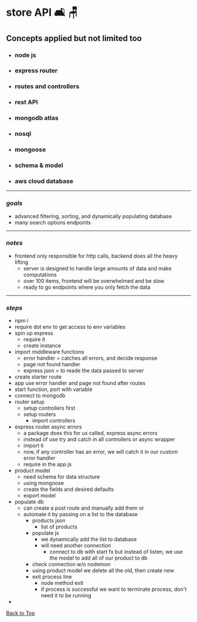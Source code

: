 <a name="custom_anchor_name"></a>

# store API :couch_and_lamp: :chair:

## Concepts applied but not limited too

- ### node js
- ### express router
- ### routes and controllers
- ### rest API
- ### mongodb atlas
- ### nosql
- ### mongoose
- ### schema & model
- ### aws cloud database

---

### _goals_

- advanced filtering, sorting, and dynamically populating database
- many search options endpoints

---

### _notes_

- frontend only responsible for http calls, backend does all the heavy lifting
  - server is designed to handle large amounts of data and make computations
  - over 100 items, frontend will be overwhelmed and be slow
  - ready to go endpoints where you only fetch the data

---

### _steps_

- npm i
- require dot env to get access to env variables
- spin up express
  - require it
  - create instance
- import middleware functions
  - error handler = catches all errors, and decide response
  - page not found handler
  - express json = to reade the data passed to server
- create starter route
- app use error handler and page not found after routes
- start function, port with variable
- connect to mongodb
- router setup
  - setup controllers first
  - setup routers
    - import controllers
- express router async errors
  - a package does this for us called, express async errors
  - instead of use try and catch in all controllers or async wrapper
  - import it
  - now, if any controller has an error, we will catch it in our custom error handler
  - require in the app js
- product model
  - need schema for data structure
  - using mongoose
  - create the fields and desired defaults
  - export model
- populate db
  - can create a post route and manually add them or
  - automate it by passing on a list to the database
    - products json
      - list of products
    - populate js
      - we dynamically add the list to database
      - will need another connection
        - connect to db with start fx but instead of listen, we use the model to add all of our product to db
    - check connection w/o nodemon
    - using product model we delete all the old, then create new
    - exit process line
      - node method exit
      - if process is successful we want to terminate process, don't need it to be running
-

[Back to Top](#custom_anchor_name)
